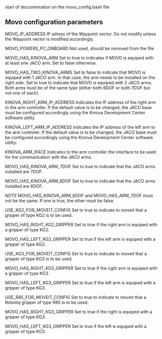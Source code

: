 start of documentation on the movo_config.bash file

Movo configuration parameters
-----------------------------

MOVO_IP_ADDRESS
IP adress of the Waypoint vector. Do not modify unless the Waypoint vector is modified accordingly.

MOVO_POWERS_PC_ONBOARD
Not used, should be removed from the file

MOVO_HAS_KINOVA_ARM
Set to true to indicates if MOVO is equiped with at least one JACO arm. Set to false otherwise.

MOVO_HAS_TWO_KINOVA_ARMS
Set to false to indicate that MOVO is equiped with 1 JACO arm. In that case, the arm needs to be installed on the right side.
Set to true to indicate that MOVO is equiped with 2 JACO arms. Both arms must be of the same type (either both 6DOF or both 7DOF but not one of each).

KINOVA_RIGHT_ARM_IP_ADDRESS
Indicates the IP address of the right arm to the arm controller. If the default value is to be changed, the JACO base must be configured accordingly using the Kinova Development Center software utility.

KINOVA_LEFT_ARM_IP_ADDRESS
Indicates the IP address of the left arm to the arm controler. If the default value is to be changed, the JACO base must be configured accordingly using the Kinova Development Center software utility.

KINOVA_ARM_IFACE
Indicates to the arm controller the interface to be used for the communication with the JACO arms.

MOVO_HAS_KINOVA_ARM_7DOF
Set to true to indicate that the JACO arms installed are 7DOF. 

MOVO_HAS_KINOVA_ARM_6DOF
Set to true to indicate that the JACO arms installed are 6DOF.

*NOTE* MOVO_HAS_KINOVA_ARM_6DOF and MOVO_HAS_ARM_7DOF must not be the same. If one is true, the other must be false.

USE_KG2_FOR_MOVEIT_CONFIG
Set to true to indicate to moveit that a gripper of type KG2 is to be used.

MOVO_HAS_RIGHT_KG2_GRIPPER
Set to true if the right arm is equiped with a gripper of type KG2.

MOVO_HAS_LEFT_KG2_GRIPPER
Set to true if the left arm is equiped with a gripper of type KG2.

USE_KG3_FOR_MOVEIT_CONFIG
Set to true to indicate to moveit that a gripper of type KG3 is to be used.

MOVO_HAS_RIGHT_KG3_GRIPPER
Set to true if the right arm is equiped with a gripper of type KG3.

MOVO_HAS_LEFT_KG3_GRIPPER
Set to true if the left arm is equiped with a gripper of type KG3.

USE_R85_FOR_MOVEIT_CONFIG
Set to true to indicate to moveit that a Robotiq gripper of type R85 is to be used.

MOVO_HAS_RIGHT_KG3_GRIPPER
Set to true if the right is equiped with a gripper of type KG3.

MOVO_HAS_LEFT_KG3_GRIPPER
Set to true if the left is equiped with a gripper of type KG3.
